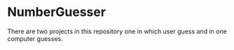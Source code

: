 # NumberGuesser
There are two projects in this repository one in which user guess and in one computer guesses.
